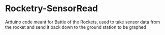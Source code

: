 # Rocketry-SensorRead
Arduino code meant for Battle of the Rockets, used to take sensor data from the rocket and send it back down to the ground station to be graphed
